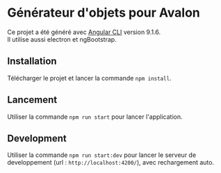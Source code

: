 # Générateur d'objets pour Avalon

Ce projet a été généré avec [Angular CLI](https://github.com/angular/angular-cli) version 9.1.6.  
Il utilise aussi electron et ngBootstrap.

## Installation

Télécharger le projet et lancer la commande `npm install`.

## Lancement

Utiliser la commande `npm run start` pour lancer l'application.

## Development

Utiliser la commande `npm run start:dev` pour lancer le serveur de developpement (url : `http://localhost:4200/`), avec rechargement auto.

